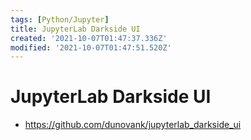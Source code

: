 ```yaml
---
tags: [Python/Jupyter]
title: JupyterLab Darkside UI
created: '2021-10-07T01:47:37.336Z'
modified: '2021-10-07T01:47:51.520Z'
---
```


# JupyterLab Darkside UI

* https://github.com/dunovank/jupyterlab_darkside_ui

